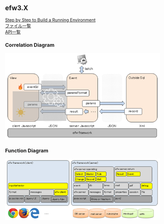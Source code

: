 <H2>efw3.X</H2>
<a href="help/step_by_step.md">Step by Step to Build a Running Environment</a><br>
<a href="help/file_list.md">ファイル一覧</a><br>
<a href="help/api_list.md">API一覧</a><br>
<h3>Correlation Diagram</h3>
<img src="./help/veslayers.png"><br>
<h3>Function Diagram</h3>
<img src="./help/framework.png"><br>
